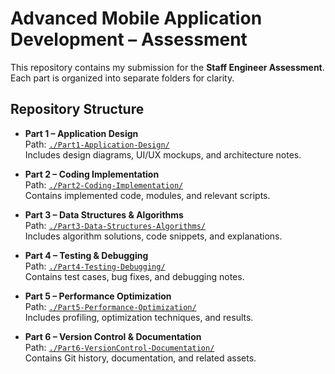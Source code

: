 # Advanced Mobile Application Development – Assessment

This repository contains my submission for the **Staff Engineer Assessment**.  
Each part is organized into separate folders for clarity.

## Repository Structure

- **Part 1 – Application Design**  
  Path: [`./Part1-Application-Design/`](./personal-finance-assessment/Part1-Application-Design/)  
  Includes design diagrams, UI/UX mockups, and architecture notes.

- **Part 2 – Coding Implementation**  
  Path: [`./Part2-Coding-Implementation/`](./personal-finance-assessment/Part2-Coding-Implementation/)  
  Contains implemented code, modules, and relevant scripts.

- **Part 3 – Data Structures & Algorithms**  
  Path: [`./Part3-Data-Structures-Algorithms/`](./personal-finance-assessment/Part3-Data-Structures-Algorithms/)  
  Includes algorithm solutions, code snippets, and explanations.

- **Part 4 – Testing & Debugging**  
  Path: [`./Part4-Testing-Debugging/`](./personal-finance-assessment/Part4-Testing-Debugging/)  
  Contains test cases, bug fixes, and debugging notes.

- **Part 5 – Performance Optimization**  
  Path: [`./Part5-Performance-Optimization/`](./personal-finance-assessment/Part5-Performance-Optimization/)  
  Includes profiling, optimization techniques, and results.

- **Part 6 – Version Control & Documentation**  
  Path: [`./Part6-VersionControl-Documentation/`](./personal-finance-assessment/Part6-VersionControl-Documentation/)  
  Contains Git history, documentation, and related assets.
